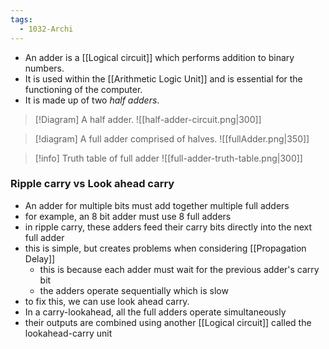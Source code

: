 ```yaml
---
tags:
  - 1032-Archi
---
```

- An adder is a [[Logical circuit]] which performs addition to binary numbers.
- It is used within the [[Arithmetic Logic Unit]] and is essential for the functioning of the computer.
- It is made up of two *half adders*.

> [!Diagram] A half adder.
> ![[half-adder-circuit.png|300]]

> [!diagram] A full adder comprised of halves.
> ![[fullAdder.png|350]]

> [!info] Truth table of full adder
> ![[full-adder-truth-table.png|300]]

### Ripple carry vs Look ahead carry
- An adder for multiple bits must add together multiple full adders
- for example, an 8 bit adder must use 8 full adders
- in ripple carry, these adders feed their carry bits directly into the next full adder
- this is simple, but creates problems when considering [[Propagation Delay]]
	- this is because each adder must wait for the previous adder's carry bit
	- the adders operate sequentially which is slow
- to fix this, we can use look ahead carry.
- In a carry-lookahead, all the full adders operate simultaneously
- their outputs are combined using another [[Logical circuit]] called the lookahead-carry unit